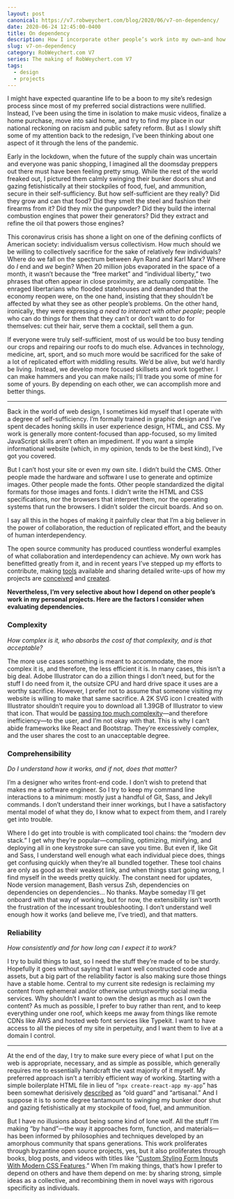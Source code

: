 ```yaml
---
layout: post
canonical: https://v7.robweychert.com/blog/2020/06/v7-on-dependency/
date: 2020-06-24 12:45:00-0400
title: On dependency
description: How I incorporate other people’s work into my own—and how I don’t
slug: v7-on-dependency
category: RobWeychert.com V7
series: The making of RobWeychert.com V7
tags:
  - design
  - projects
---
```


I might have expected quarantine life to be a boon to my site’s redesign process since most of my preferred social distractions were nullified. Instead, I’ve been using the time in isolation to make music videos, finalize a home purchase, move into said home, and try to find my place in our national reckoning on racism and public safety reform. But as I slowly shift some of my attention back to the redesign, I’ve been thinking about one aspect of it through the lens of the pandemic.

Early in the lockdown, when the future of the supply chain was uncertain and everyone was panic shopping, I imagined all the doomsday preppers out there must have been feeling pretty smug. While the rest of the world freaked out, I pictured them calmly swinging their bunker doors shut and gazing fetishistically at their stockpiles of food, fuel, and ammunition, secure in their self-sufficiency. But how self-sufficient are they really? Did they grow and can that food? Did they smelt the steel and fashion their firearms from it? Did they mix the gunpowder? Did they build the internal combustion engines that power their generators? Did they extract and refine the oil that powers those engines?

This coronavirus crisis has shone a light on one of the defining conflicts of American society: individualism versus collectivism. How much should we be willing to collectively sacrifice for the sake of relatively few individuals? Where do we fall on the spectrum between Ayn Rand and Karl Marx? Where do *I* end and *we* begin? When 20 million jobs evaporated in the space of a month, it wasn’t because the “free market” and “individual liberty,” two phrases that often appear in close proximity, are actually compatible. The enraged libertarians who flooded statehouses and demanded that the economy reopen were, on the one hand, insisting that they shouldn’t be affected by what they see as other people’s problems. On the other hand, ironically, they were expressing *a need to interact with other people*; people who can do things for them that they can’t or don’t want to do for themselves: cut their hair, serve them a cocktail, sell them a gun.

If everyone were truly self-sufficient, most of us would be too busy tending our crops and repairing our roofs to do much else. Advances in technology, medicine, art, sport, and so much more would be sacrificed for the sake of a lot of replicated effort with middling results. We’d be alive, but we’d hardly be living. Instead, we develop more focused skillsets and work together. I can make hammers and you can make nails; I’ll trade you some of mine for some of yours. By depending on each other, we can accomplish more and better things.

***

Back in the world of web design, I sometimes kid myself that I operate with a degree of self-sufficiency. I’m formally trained in graphic design and I’ve spent decades honing skills in user experience design, HTML, and CSS. My work is generally more content-focused than app-focused, so my limited JavaScript skills aren’t often an impediment. If you want a simple informational website (which, in my opinion, tends to be the best kind), I’ve got you covered.

But I can’t host your site or even my own site. I didn’t build the CMS. Other people made the hardware and software I use to generate and optimize images. Other people made the fonts. Other people standardized the digital formats for those images and fonts. I didn’t write the HTML and CSS specifications, nor the browsers that interpret them, nor the operating systems that run the browsers. I didn’t solder the circuit boards. And so on.

I say all this in the hopes of making it painfully clear that I’m a big believer in the power of collaboration, the reduction of replicated effort, and the beauty of human interdependency.

The open source community has produced countless wonderful examples of what collaboration and interdependency can achieve. My own work has benefitted greatly from it, and in recent years I’ve stepped up my efforts to contribute, making [tools](https://github.com/propublica/column-setter) available and sharing detailed write-ups of how my projects are [conceived](https://v6.robweychert.com/blog/2019/02/introducing-tinnitus-tracker/) and [created](https://v6.robweychert.com/blog/2018/09/revisiting-incomplete-open-cubes/).

**Nevertheless, I’m very selective about how I depend on other people’s work in my personal projects. Here are the factors I consider when evaluating dependencies.**

### Complexity

*How complex is it, who absorbs the cost of that complexity, and is that acceptable?*

The more use cases something is meant to accommodate, the more complex it is, and therefore, the less efficient it is. In many cases, this isn’t a big deal. Adobe Illustrator can do a zillion things I don’t need, but for the stuff I do need from it, the outsize CPU and hard drive space it uses are a worthy sacrifice. However, I prefer not to assume that someone visiting my website is willing to make that same sacrifice. A 2K SVG icon I created with Illustrator shouldn’t require you to download all 1.39GB of Illustrator to view that icon. That would be [passing too much complexity](https://daverupert.com/2020/06/tradeoffs-and-shifting-complexity/)—and therefore inefficiency—to the user, and I’m not okay with that. This is why I can’t abide frameworks like React and Bootstrap. They’re excessively complex, and the user shares the cost to an unacceptable degree.

### Comprehensibility

*Do I understand how it works, and if not, does that matter?*

I’m a designer who writes front-end code. I don’t wish to pretend that makes me a software engineer. So I try to keep my command line interactions to a minimum: mostly just a handful of Git, Sass, and Jekyll commands. I don’t understand their inner workings, but I have a satisfactory mental model of what they do, I know what to expect from them, and I rarely get into trouble.

Where I do get into trouble is with complicated tool chains: the “modern dev stack.” I get why they’re popular—compiling, optimizing, minifying, and deploying all in one keystroke sure can save you time. But even if, like Git and Sass, I understand well enough what each individual piece does, things get confusing quickly when they’re all bundled together. These tool chains are only as good as their weakest link, and when things start going wrong, I find myself in the weeds pretty quickly. The constant need for updates, Node version management, Bash versus Zsh, dependencies on dependencies on dependencies… No thanks. Maybe someday I’ll get onboard with that way of working, but for now, the extensibility isn’t worth the frustration of the incessant troubleshooting. I don’t understand well enough how it works (and believe me, I’ve tried), and that matters.

### Reliability

*How consistently and for how long can I expect it to work?*

I try to build things to last, so I need the stuff they’re made of to be sturdy. Hopefully it goes without saying that I want well constructed code and assets, but a big part of the reliability factor is also making sure those things have a stable home. Central to my current site redesign is reclaiming my content from ephemeral and/or otherwise untrustworthy social media services. Why shouldn’t I want to own the design as much as I own the content? As much as possible, I prefer to buy rather than rent, and to keep everything under one roof, which keeps me away from things like remote CDNs like AWS and hosted web font services like Typekit. I want to have access to all the pieces of my site in perpetuity, and I want them to live at a domain I control.

***

At the end of the day, I try to make sure every piece of what I put on the web is appropriate, necessary, and as simple as possible, which generally requires me to essentially handcraft the vast majority of it myself. My preferred approach isn’t a terribly efficient way of working. Starting with a simple boilerplate HTML file in lieu of “`npx create-react-app my-app`” has been somewhat derisively [described](https://dev.to/richharris/in-defense-of-the-modern-web-2nia) as “old guard” and “artisanal.” And I suppose it is to some degree tantamount to swinging my bunker door shut and gazing fetishistically at my stockpile of food, fuel, and ammunition.

But I have no illusions about being some kind of lone wolf. All the stuff I’m making “by hand”—the way it approaches form, function, and materials—has been informed by philosophies and techniques developed by an amorphous community that spans generations. This work proliferates through byzantine open source projects, yes, but it also proliferates through books, blog posts, and videos with titles like “[Custom Styling Form Inputs With Modern CSS Features](https://css-tricks.com/custom-styling-form-inputs-with-modern-css-features/).” When I’m making things, that’s how I prefer to depend on others and have them depend on me: by sharing strong, simple ideas as a collective, and recombining them in novel ways with rigorous specificity as individuals.